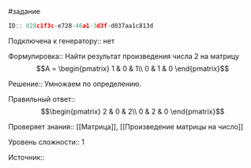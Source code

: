 #задание

```javascript
ID:: 028c1f3c-e728-46a1-3d3f-d037aa1c813d
```

Подключена к генератору:: нет

Формулировка:: Найти результат произведения числа 2 на матрицу 
$$A = \begin{pmatrix}
1 & 0 & 1\\
0 & 1 & 0
\end{pmatrix}$$

Решение::
Умножаем по определению.

Правильный ответ::
$$\begin{pmatrix}
2 & 0 & 2\\
0 & 2 & 0
\end{pmatrix}$$

Проверяет знания:: [[Матрица]], [[Произведение матрицы на число]]

Уровень сложности:: 1

Источник:: 